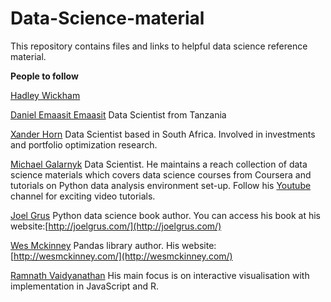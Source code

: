 # Data-Science-material
This repository contains files and links to helpful data science reference material. 

**People to follow**

[Hadley Wickham]()

[	Daniel Emaasit Emaasit]() Data Scientist from Tanzania

[Xander Horn](https://github.com/XanderHorn) Data Scientist based in South Africa. Involved in investments and portfolio optimization research.

[Michael Galarnyk](https://github.com/mGalarnyk) Data Scientist. He maintains a reach collection of data science materials which covers data science courses from Coursera and tutorials on Python data analysis environment set-up. Follow his [Youtube](https://www.youtube.com/c/MichaelGalarnyk) channel for exciting video tutorials.

[Joel Grus](https://github.com/joelgrus) Python data science book author. You can access his book at his website:[http://joelgrus.com/](http://joelgrus.com/)

[Wes Mckinney](https://github.com/wesm) Pandas library author. His website: [http://wesmckinney.com/](http://wesmckinney.com/)

[Ramnath Vaidyanathan](https://github.com/ramnathv) His main focus is on interactive visualisation with implementation in JavaScript and R. 
